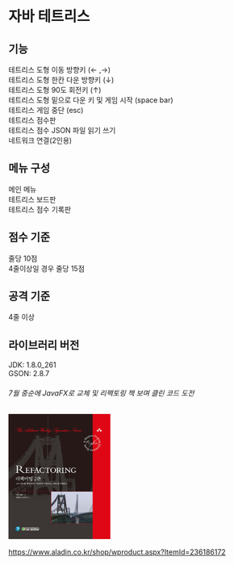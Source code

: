 
# 자바 테트리스  

## 기능
테트리스 도형 이동 방향키 (← ,→)   
테트리스 도형 한칸 다운 방향키 (↓)   
테트리스 도형 90도 회전키 (↑)   
테트리스 도형 밑으로 다운 키 및 게임 시작 (space bar)   
테트리스 게임 중단 (esc)   
테트리스 점수판   
테트리스 점수 JSON 파일 읽기 쓰기   
네트워크 연결(2인용)   

## 메뉴 구성
메인 메뉴   
테트리스 보드판   
테트리스 점수 기록판   

## 점수 기준
줄당 10점   
4줄이상일 경우 줄당 15점   
   

## 공격 기준
4줄 이상

## 라이브러리 버전
JDK: 1.8.0_261   
GSON: 2.8.7


###### 7월 중순에 JavaFX로 교체 및 리팩토링 책 보며 클린 코드 도전
<img src = "https://github.com/mungyeong/java_tetris/blob/master/images/Refactoring.jpg?raw=true" width="40%" />


https://www.aladin.co.kr/shop/wproduct.aspx?ItemId=236186172
